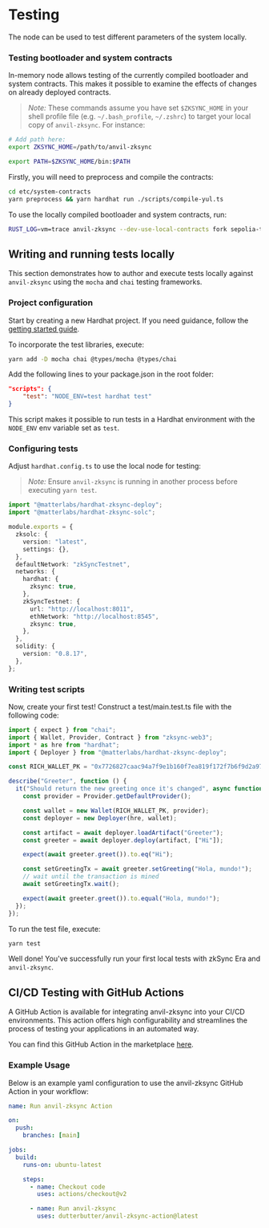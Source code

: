 # Testing

The node can be used to test different parameters of the system locally.


### Testing bootloader and system contracts
In-memory node allows testing of the currently compiled bootloader and system contracts. 
This makes it possible to examine the effects of changes on already deployed contracts.

> *Note:* These commands assume you have set `$ZKSYNC_HOME` in your shell profile file (e.g. `~/.bash_profile`, `~/.zshrc`) 
to target your local copy of `anvil-zksync`. For instance:

```sh
# Add path here:
export ZKSYNC_HOME=/path/to/anvil-zksync

export PATH=$ZKSYNC_HOME/bin:$PATH
```

Firstly, you will need to preprocess and compile the contracts:
```sh
cd etc/system-contracts
yarn preprocess && yarn hardhat run ./scripts/compile-yul.ts
```

To use the locally compiled bootloader and system contracts, run:
```sh
RUST_LOG=vm=trace anvil-zksync --dev-use-local-contracts fork sepolia-testnet
```

## Writing and running tests locally
This section demonstrates how to author and execute tests locally against `anvil-zksync` using the `mocha` and `chai` testing frameworks.

### Project configuration
Start by creating a new Hardhat project. If you need guidance, follow the [getting started guide](https://docs.zksync.io/zksync-era/tooling/hardhat/guides/getting-started).

To incorporate the test libraries, execute:
```sh
yarn add -D mocha chai @types/mocha @types/chai
```

Add the following lines to your package.json in the root folder:
```json
"scripts": {
    "test": "NODE_ENV=test hardhat test"
}
```

This script makes it possible to run tests in a Hardhat environment with the `NODE_ENV` env variable set as `test`.

### Configuring tests
Adjust `hardhat.config.ts` to use the local node for testing:
> *Note:* Ensure `anvil-zksync` is running in another process before executing `yarn test`.

```ts
import "@matterlabs/hardhat-zksync-deploy";
import "@matterlabs/hardhat-zksync-solc";

module.exports = {
  zksolc: {
    version: "latest",
    settings: {},
  },
  defaultNetwork: "zkSyncTestnet",
  networks: {
    hardhat: {
      zksync: true,
    },
    zkSyncTestnet: {
      url: "http://localhost:8011",
      ethNetwork: "http://localhost:8545",
      zksync: true,
    },
  },
  solidity: {
    version: "0.8.17",
  },
};
```

### Writing test scripts
Now, create your first test! Construct a test/main.test.ts file with the following code:

```ts
import { expect } from "chai";
import { Wallet, Provider, Contract } from "zksync-web3";
import * as hre from "hardhat";
import { Deployer } from "@matterlabs/hardhat-zksync-deploy";

const RICH_WALLET_PK = "0x7726827caac94a7f9e1b160f7ea819f172f7b6f9d2a97f992c38edeab82d4110";

describe("Greeter", function () {
  it("Should return the new greeting once it's changed", async function () {
    const provider = Provider.getDefaultProvider();

    const wallet = new Wallet(RICH_WALLET_PK, provider);
    const deployer = new Deployer(hre, wallet);

    const artifact = await deployer.loadArtifact("Greeter");
    const greeter = await deployer.deploy(artifact, ["Hi"]);

    expect(await greeter.greet()).to.eq("Hi");

    const setGreetingTx = await greeter.setGreeting("Hola, mundo!");
    // wait until the transaction is mined
    await setGreetingTx.wait();

    expect(await greeter.greet()).to.equal("Hola, mundo!");
  });
});
```

To run the test file, execute:
```sh
yarn test
```

Well done! You've successfully run your first local tests with zkSync Era and `anvil-zksync`.

## CI/CD Testing with GitHub Actions
A GitHub Action is available for integrating anvil-zksync into your CI/CD environments. 
This action offers high configurability and streamlines the process of testing your applications in an automated way.

You can find this GitHub Action in the marketplace [here](https://github.com/marketplace/actions/anvil-zksync-action).

### Example Usage
Below is an example yaml configuration to use the anvil-zksync GitHub Action in your workflow:
```yml
name: Run anvil-zksync Action

on:
  push:
    branches: [main]

jobs:
  build:
    runs-on: ubuntu-latest

    steps:
      - name: Checkout code
        uses: actions/checkout@v2

      - name: Run anvil-zksync
        uses: dutterbutter/anvil-zksync-action@latest
```
